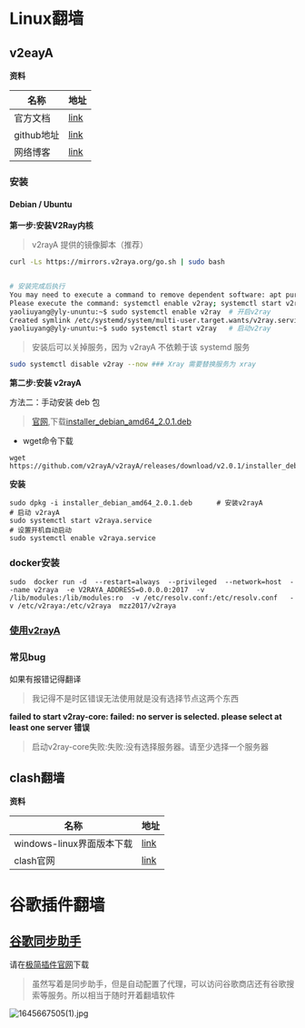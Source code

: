 # Linux翻墙

## **v2eayA**

**资料**

| 名称       | 地址                                                  |
| ---------- | ----------------------------------------------------- |
| 官方文档   | [link](https://v2raya.org/docs/prologue/quick-start/) |
| github地址 | [link](https://github.com/v2rayA/v2rayA/releases)     |
| 网络博客   | [link](https://ivpsr.com/2230.html)                   |

### 安装

#### Debian / Ubuntu

**第一步:安装V2Ray内核**

> v2rayA 提供的镜像脚本（推荐）

```bash
curl -Ls https://mirrors.v2raya.org/go.sh | sudo bash


# 安装完成后执行 
You may need to execute a command to remove dependent software: apt purge curl unzip
Please execute the command: systemctl enable v2ray; systemctl start v2ray
yaoliuyang@yly-ununtu:~$ sudo systemctl enable v2ray  # 开启v2ray
Created symlink /etc/systemd/system/multi-user.target.wants/v2ray.service → /etc/systemd/system/v2ray.service.
yaoliuyang@yly-ununtu:~$ sudo systemctl start v2ray   # 启动v2ray

```

> 安装后可以关掉服务，因为 v2rayA 不依赖于该 systemd 服务

```bash
sudo systemctl disable v2ray --now ### Xray 需要替换服务为 xray
```

**第二步:安装 v2rayA**

方法二：手动安装 deb 包

> [官网](https://github.com/v2rayA/v2rayA/releases),下载[installer_debian_amd64_2.0.1.deb](https://github.com/v2rayA/v2rayA/releases/download/v2.0.1/installer_debian_amd64_2.0.1.deb)

- wget命令下载

```shell
wget https://github.com/v2rayA/v2rayA/releases/download/v2.0.1/installer_debian_amd64_2.0.1.deb
```

**安装**

```shell
sudo dpkg -i installer_debian_amd64_2.0.1.deb      # 安装v2rayA
# 启动 v2rayA
sudo systemctl start v2raya.service
# 设置开机自动启动
sudo systemctl enable v2raya.service
```

### **docker安装**

```shell
sudo  docker run -d  --restart=always  --privileged  --network=host  --name v2raya  -e V2RAYA_ADDRESS=0.0.0.0:2017  -v /lib/modules:/lib/modules:ro  -v /etc/resolv.conf:/etc/resolv.conf   -v /etc/v2raya:/etc/v2raya  mzz2017/v2raya
```



### [使用v2rayA](https://v2raya.org/docs/prologue/quick-start/)





### 常见bug

如果有报错记得翻译

> 我记得不是时区错误无法使用就是没有选择节点这两个东西

**failed to start v2ray-core: failed: no server is selected. please select at least one server 错误**

> 启动v2ray-core失败:失败:没有选择服务器。请至少选择一个服务器



##  **clash**翻墙

**资料**

| 名称                      | 地址                                                         |
| ------------------------- | ------------------------------------------------------------ |
| windows-linux界面版本下载 | [link](https://github.com/Fndroid/clash_for_windows_pkg/releases) |
| clash官网                 | [link](https://github.com/Dreamacro/clash/releases)          |





# 谷歌插件翻墙

## [谷歌同步助手](https://chrome.zzzmh.cn/info?token=gbkepcmpjglfonklehdgjnimebhnmlel)

请在[极简插件官网](https://chrome.zzzmh.cn/info?token=gbkepcmpjglfonklehdgjnimebhnmlel)下载

> 虽然写着是同步助手，但是自动配置了代理，可以访问谷歌商店还有谷歌搜索等服务。所以相当于随时开着翻墙软件

![1645667505(1).jpg](https://s2.loli.net/2022/02/24/CqNQatzEYVJGL6B.png)